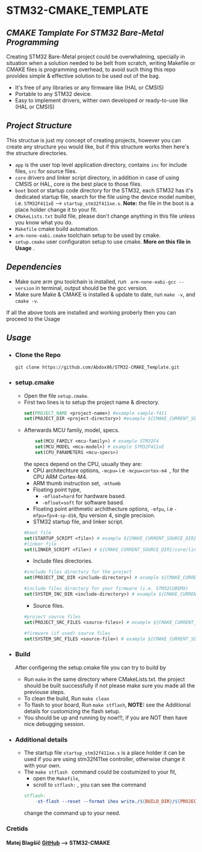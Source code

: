 # STM32-CMAKE_TEMPLATE
## _CMAKE Tamplate For STM32 Bare-Metal Programming_


Creating STM32 Bare-Metal project could be overwhalming, specially in situation when a solution needed to be belt from scratch, writing Makefile or CMAKE files is programming overhead, to avoid such thing this repo provides simple & effective solution to be used out of the bag. 
- It's free of any libraries or any firmware like (HAL or CMSIS)
- Portable to any STM32 device.
- Easy to implement drivers, wither own developed or ready-to-use like (HAL or CMSIS)



## _Project Structure_
This structue is just my concept of creating projects, however you can create any structure you would like, but if this structure works then here's the structure directories.
- ```app``` is the user top level application directory, contains ```inc``` for include files, ```src``` for source files.
- ```core``` drivers and linker script directory, in addition in case of using CMSIS or HAL, core is the best place to those files.
- ```boot``` boot or startup code directory for the STM32, each STM32 has it's dedicated startup file, search for the file using the device model number, i.e. ```STM32F411xE``` --> ```startup_stm32f411xe.s```. **Note:** the file in the boot is a place holder change it to your fit.
- ```CMakeLists.txt``` build file, please don't change anything in this file unless you know what you do.
- ```Makefile``` cmake build automation.
- ```arm-none-eabi.cmake``` toolchain setup to be used by cmake.
- ```setup.cmake``` user configuraton setup to use cmake. **More on this file in Usage** .

## _Dependencies_
- Make sure arm gnu toolchain is installed, run ``` arm-none-eabi-gcc --version``` in terminal, output should be the gcc version.
- Make sure Make & CMAKE is installed & update to date, run ```make -v```, and ```cmake -v```.

If all the above tools are installed and working proberly then you can proceed to the Usage

## _Usage_

-  ### **Clone the Repo**
    ```git clone https://github.com/Abdox86/STM32-CMAKE_Template.git```
- ### **setup.cmake**
    - Open the file ```setup.cmake```.
    - First two lines is to setup the project name & directory. 
        ``` cmake
        set(PROJECT_NAME <project-name>) #example sample-f411
        set(PROJECT_DIR <project-directory>) #example ${CMAKE_CURRENT_SOURCE_DIR}/app
        ```
    - Afterwards MCU family, model, specs.
        ```cmake
            set(MCU_FAMILY <mcu-family>) # example STM32F4
            set(MCU_MODEL <mcu-model>) # example STM32F411xE
            set(CPU_PARAMETERS <mcu-specs>) 
        ```
        the specs depend on the CPU, usually they are:
        - CPU architechture options, ```-mcpu=``` i.e  ```-mcpu=cortex-m4 ```, for the CPU ARM Cortex-M4.
        - ARM thumb instruction set, ```-mthumb```
        - Floating point type, 
            - ```-mfloat=hard``` for hardware based. 
            - ```-mfloat=soft``` for software based. 
        - Floating point arithmetic archithecture options, ```-mfpu```, i.e ```-mfpu=fpv4-sp-d16```, fpu version 4, single precision.
        - STM32 startup file, and linker script.
        ```cmake
        #boot file
        set(STARTUP_SCRIPT <file>) # example ${CMAKE_CURRENT_SOURCE_DIR}/boot/startup_stm32f411xe.s
        #linker file
        set(LINKER_SCRIPT <file>) # ${CMAKE_CURRENT_SOURCE_DIR}/core/linker/STM32F411CEUx_FLASH.ld
        ```
        - Include files directories.
        ```cmake
        #include files directory for the project 
        set(PROJECT_INC_DIR <include-directory>) # example ${CMAKE_CURRENT_SOURCE_DIR}/app/inc
        
        #include files directory for your firmware (i.e. STM32CUBEMX) 
        set(SYSTEM_INC_DIR <include-directory>) # example ${CMAKE_CURRENT_SOURCE_DIR}/core/drivers/inc 
        ```
        - Source files.
        ```cmake
        #project source files 
        set(PROJECT_SRC_FILES <source-files>) # example ${CMAKE_CURRENT_SOURCE_DIR}/app/*.c

        #firmware (if used) source files
        set(SYSTEM_SRC_FILES <source-file>) # example ${CMAKE_CURRENT_SOURCE_DIR}/core/drivers/src/*.c
        ```
- ### **Build**
    After configering the setup.cmake file you can try to build by
    - Run ```make``` in the same directory where CMakeLists.txt.
    the project should be built successfully if not please make sure you made all the previouse steps.
    - To clean the build, Run ```make clean```
    - To flash to your board, Run ```make stflash```, **NOTE:** see the Additional details for customizing the flash setup.
    - You should be up and running by now!!!, if you are NOT then have nice debugging session.

- ### **Additional details** 
    - The startup file ```startup_stm32f411xe.s``` is a place holder it can be used if you are using stm32f411xe controller, otherwise change it with your own.
    - The ```make stflash ``` command could be costumized to your fit, 
        -  open the ```Makefile```, 
        -  scroll to ```stflash:``` , you can see the command 
        ``` Makefile
        stflash:
            -st-flash --reset --format ihex write./${BUILD_DIR}/${PROJECT_NAME}.hex
        ```
         change the command up to your need.

### Cretids
#### Matej Blagšič [GitHub](https://github.com/prtzl/stm32-cmake) --> STM32-CMAKE


